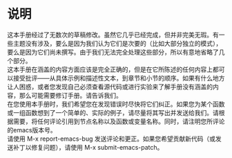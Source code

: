 # 说明  
这本手册经过了无数次的草稿修改。虽然它几乎已经完成，但并非完美无瑕。有一些主题没有涉及，要么是因为我们认为它们是次要的（比如大部分独立的模式），要么是因为它们尚未撰写。由于我们无法完全处理这些部分，所以有意地省略了几个部分。  
这本手册在涵盖的内容方面应该是完全正确的，但是在它所陈述的任何内容上都可以接受批评——从具体示例和描述性文本，到章节和小节的顺序。如果有什么地方让人困惑，或者您发现自己必须查看源代码或进行实验来了解手册没有涵盖的内容，那么可能需要修订手册。请告诉我们。  
在您使用本手册时，我们希望您在发现错误时尽快将它们纠正。如果您为某个函数或一组函数想到了一个简单的、实际的例子，请尽量将其写出并发送给我们。请根据需要，将任何评论引用到节点名称以及函数或变量名称。同时，请注明您所评论的emacs版本号。  
请使用 M-x report-emacs-bug 发送评论和更正。如果您希望贡献新代码（或发送补丁以修复问题），请使用 M-x submit-emacs-patch。

